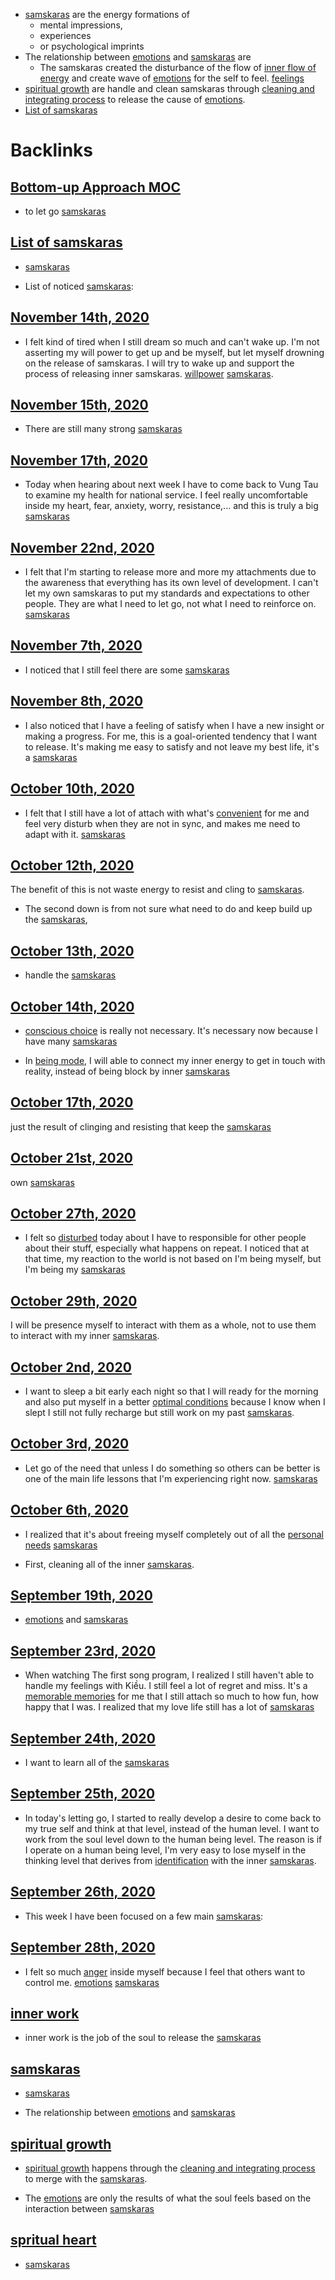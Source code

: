 - [samskaras](<samskaras.md>) are the energy formations of 
    - mental impressions, 
    - experiences 
    - or psychological imprints 
- The relationship between [emotions](<emotions.md>) and [samskaras](<samskaras.md>) are
    - The samskaras created the disturbance of the flow of [inner flow of energy](<inner flow of energy.md>) and create wave of [emotions](<emotions.md>) for the self to feel. [feelings](<feelings.md>)
- [spiritual growth](<spiritual growth.md>) are handle and clean samskaras through [cleaning and integrating process](<cleaning and integrating process.md>) to release the cause of [emotions](<emotions.md>).
- [List of samskaras](<List of samskaras.md>)

# Backlinks
## [Bottom-up Approach MOC](<Bottom-up Approach MOC.md>)
- to let go [samskaras](<samskaras.md>)

## [List of samskaras](<List of samskaras.md>)
- [samskaras](<samskaras.md>)

- List of noticed [samskaras](<samskaras.md>):

## [November 14th, 2020](<November 14th, 2020.md>)
- I felt kind of tired when I still dream so much and can't wake up. I'm not asserting my will power to get up and be myself, but let myself drowning on the release of samskaras. I will try to wake up and support the process of releasing inner samskaras. [willpower](<willpower.md>) [samskaras](<samskaras.md>).

## [November 15th, 2020](<November 15th, 2020.md>)
- There are still many strong [samskaras](<samskaras.md>)

## [November 17th, 2020](<November 17th, 2020.md>)
- Today when hearing about next week I have to come back to Vung Tau to examine my health for national service. I feel really uncomfortable inside my heart, fear, anxiety, worry, resistance,... and this is truly a big [samskaras](<samskaras.md>)

## [November 22nd, 2020](<November 22nd, 2020.md>)
- I felt that I'm starting to release more and more my attachments due to the awareness that everything has its own level of development. I can't let my own samskaras to put my standards and expectations to other people. They are what I need to let go, not what I need to reinforce on. [samskaras](<samskaras.md>)

## [November 7th, 2020](<November 7th, 2020.md>)
- I noticed that I still feel there are some [samskaras](<samskaras.md>)

## [November 8th, 2020](<November 8th, 2020.md>)
- I also noticed that I have a feeling of satisfy when I have a new insight or making a progress. For me, this is a goal-oriented tendency that I want to release. It's making me easy to satisfy and not leave my best life, it's a [samskaras](<samskaras.md>)

## [October 10th, 2020](<October 10th, 2020.md>)
- I felt that I still have a lot of attach with what's [convenient](<convenient.md>) for me and feel very disturb when they are not in sync, and makes me need to adapt with it. [samskaras](<samskaras.md>)

## [October 12th, 2020](<October 12th, 2020.md>)
The benefit of this is not waste energy to resist and cling to [samskaras](<samskaras.md>).

- The second down is from not sure what need to do and keep build up the [samskaras](<samskaras.md>),

## [October 13th, 2020](<October 13th, 2020.md>)
- handle the [samskaras](<samskaras.md>)

## [October 14th, 2020](<October 14th, 2020.md>)
- [conscious choice](<conscious choice.md>) is really not necessary. It's necessary now because I have many [samskaras](<samskaras.md>)

- In [being mode](<being mode.md>), I will able to connect my inner energy to get in touch with reality, instead of being block by inner [samskaras](<samskaras.md>)

## [October 17th, 2020](<October 17th, 2020.md>)
just the result of clinging and resisting that keep the [samskaras](<samskaras.md>)

## [October 21st, 2020](<October 21st, 2020.md>)
own [samskaras](<samskaras.md>)

## [October 27th, 2020](<October 27th, 2020.md>)
- I felt so [disturbed](<disturbed.md>) today about I have to responsible for other people about their stuff, especially what happens on repeat. I noticed that at that time, my reaction to the world is not based on I'm being myself, but I'm being my [samskaras](<samskaras.md>)

## [October 29th, 2020](<October 29th, 2020.md>)
I will be presence myself to interact with them as a whole, not to use them to interact with my inner [samskaras](<samskaras.md>).

## [October 2nd, 2020](<October 2nd, 2020.md>)
- I want to sleep a bit early each night so that I will ready for the morning and also put myself in a better [optimal conditions](<optimal conditions.md>) because I know when I slept I still not fully recharge but still work on my past [samskaras](<samskaras.md>).

## [October 3rd, 2020](<October 3rd, 2020.md>)
- Let go of the need that unless I do something so others can be better is one of the main life lessons that I'm experiencing right now. [samskaras](<samskaras.md>)

## [October 6th, 2020](<October 6th, 2020.md>)
- I realized that it's about freeing myself completely out of all the [personal needs](<personal needs.md>) [samskaras](<samskaras.md>)

- First, cleaning all of the inner [samskaras](<samskaras.md>).

## [September 19th, 2020](<September 19th, 2020.md>)
- [emotions](<emotions.md>) and [samskaras](<samskaras.md>)

## [September 23rd, 2020](<September 23rd, 2020.md>)
- When watching The first song program, I realized I still haven't able to handle my feelings with Kiều. I still feel a lot of regret and miss. It's a [memorable memories](<memorable memories.md>) for me that I still attach so much to how fun, how happy that I was. I realized that my love life still has a lot of [samskaras](<samskaras.md>)

## [September 24th, 2020](<September 24th, 2020.md>)
- I want to learn all of the [samskaras](<samskaras.md>)

## [September 25th, 2020](<September 25th, 2020.md>)
- In today's letting go, I started to really develop a desire to come back to my true self and think at that level, instead of the human level. I want to work from the soul level down to the human being level. The reason is if I operate on a human being level, I'm very easy to lose myself in the thinking level that derives from [identification](<identification.md>) with the inner [samskaras](<samskaras.md>).

## [September 26th, 2020](<September 26th, 2020.md>)
- This week I have been focused on a few main [samskaras](<samskaras.md>):

## [September 28th, 2020](<September 28th, 2020.md>)
- I felt so much [anger](<anger.md>) inside myself because I feel that others want to control me. [emotions](<emotions.md>) [samskaras](<samskaras.md>)

## [inner work](<inner work.md>)
- inner work is the job of the soul to release the [samskaras](<samskaras.md>)

## [samskaras](<samskaras.md>)
- [samskaras](<samskaras.md>)

- The relationship between [emotions](<emotions.md>) and [samskaras](<samskaras.md>)

## [spiritual growth](<spiritual growth.md>)
- [spiritual growth](<spiritual growth.md>) happens through the [cleaning and integrating process](<cleaning and integrating process.md>) to merge with the [samskaras](<samskaras.md>).

- The [emotions](<emotions.md>) are only the results of what the soul feels based on the interaction between [samskaras](<samskaras.md>)

## [spritual heart](<spritual heart.md>)
- [samskaras](<samskaras.md>)

